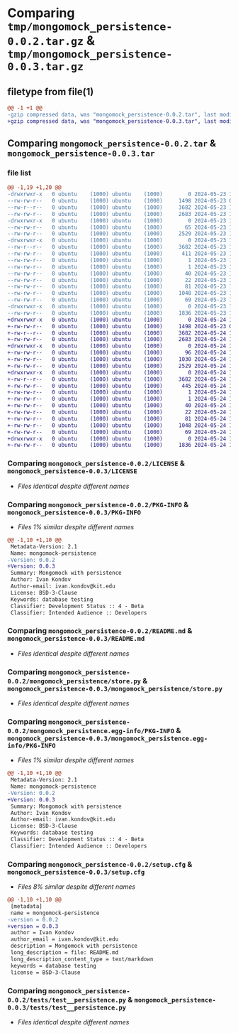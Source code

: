 # Comparing `tmp/mongomock_persistence-0.0.2.tar.gz` & `tmp/mongomock_persistence-0.0.3.tar.gz`

## filetype from file(1)

```diff
@@ -1 +1 @@
-gzip compressed data, was "mongomock_persistence-0.0.2.tar", last modified: Thu May 23 14:26:54 2024, max compression
+gzip compressed data, was "mongomock_persistence-0.0.3.tar", last modified: Fri May 24 13:56:06 2024, max compression
```

## Comparing `mongomock_persistence-0.0.2.tar` & `mongomock_persistence-0.0.3.tar`

### file list

```diff
@@ -1,19 +1,20 @@
-drwxrwxr-x   0 ubuntu    (1000) ubuntu    (1000)        0 2024-05-23 14:26:54.376789 mongomock_persistence-0.0.2/
--rw-rw-r--   0 ubuntu    (1000) ubuntu    (1000)     1498 2024-05-23 07:12:01.000000 mongomock_persistence-0.0.2/LICENSE
--rw-r--r--   0 ubuntu    (1000) ubuntu    (1000)     3682 2024-05-23 14:26:54.376789 mongomock_persistence-0.0.2/PKG-INFO
--rw-rw-r--   0 ubuntu    (1000) ubuntu    (1000)     2683 2024-05-23 14:18:45.000000 mongomock_persistence-0.0.2/README.md
-drwxrwxr-x   0 ubuntu    (1000) ubuntu    (1000)        0 2024-05-23 14:26:54.372789 mongomock_persistence-0.0.2/mongomock_persistence/
--rw-rw-r--   0 ubuntu    (1000) ubuntu    (1000)       65 2024-05-23 10:09:48.000000 mongomock_persistence-0.0.2/mongomock_persistence/__init__.py
--rw-rw-r--   0 ubuntu    (1000) ubuntu    (1000)     2529 2024-05-23 11:42:54.000000 mongomock_persistence-0.0.2/mongomock_persistence/store.py
-drwxrwxr-x   0 ubuntu    (1000) ubuntu    (1000)        0 2024-05-23 14:26:54.376789 mongomock_persistence-0.0.2/mongomock_persistence.egg-info/
--rw-r--r--   0 ubuntu    (1000) ubuntu    (1000)     3682 2024-05-23 14:26:54.000000 mongomock_persistence-0.0.2/mongomock_persistence.egg-info/PKG-INFO
--rw-rw-r--   0 ubuntu    (1000) ubuntu    (1000)      411 2024-05-23 14:26:54.000000 mongomock_persistence-0.0.2/mongomock_persistence.egg-info/SOURCES.txt
--rw-rw-r--   0 ubuntu    (1000) ubuntu    (1000)        1 2024-05-23 14:26:54.000000 mongomock_persistence-0.0.2/mongomock_persistence.egg-info/dependency_links.txt
--rw-rw-r--   0 ubuntu    (1000) ubuntu    (1000)        1 2024-05-23 14:25:07.000000 mongomock_persistence-0.0.2/mongomock_persistence.egg-info/not-zip-safe
--rw-rw-r--   0 ubuntu    (1000) ubuntu    (1000)       40 2024-05-23 14:26:54.000000 mongomock_persistence-0.0.2/mongomock_persistence.egg-info/requires.txt
--rw-rw-r--   0 ubuntu    (1000) ubuntu    (1000)       22 2024-05-23 14:26:54.000000 mongomock_persistence-0.0.2/mongomock_persistence.egg-info/top_level.txt
--rw-rw-r--   0 ubuntu    (1000) ubuntu    (1000)       81 2024-05-23 12:29:37.000000 mongomock_persistence-0.0.2/pyproject.toml
--rw-rw-r--   0 ubuntu    (1000) ubuntu    (1000)     1048 2024-05-23 14:26:54.376789 mongomock_persistence-0.0.2/setup.cfg
--rw-rw-r--   0 ubuntu    (1000) ubuntu    (1000)       69 2024-05-23 12:12:28.000000 mongomock_persistence-0.0.2/setup.py
-drwxrwxr-x   0 ubuntu    (1000) ubuntu    (1000)        0 2024-05-23 14:26:54.372789 mongomock_persistence-0.0.2/tests/
--rw-rw-r--   0 ubuntu    (1000) ubuntu    (1000)     1836 2024-05-23 11:36:49.000000 mongomock_persistence-0.0.2/tests/test__persistence.py
+drwxrwxr-x   0 ubuntu    (1000) ubuntu    (1000)        0 2024-05-24 13:56:06.846942 mongomock_persistence-0.0.3/
+-rw-rw-r--   0 ubuntu    (1000) ubuntu    (1000)     1498 2024-05-23 07:12:01.000000 mongomock_persistence-0.0.3/LICENSE
+-rw-r--r--   0 ubuntu    (1000) ubuntu    (1000)     3682 2024-05-24 13:56:06.846942 mongomock_persistence-0.0.3/PKG-INFO
+-rw-rw-r--   0 ubuntu    (1000) ubuntu    (1000)     2683 2024-05-24 13:30:01.000000 mongomock_persistence-0.0.3/README.md
+drwxrwxr-x   0 ubuntu    (1000) ubuntu    (1000)        0 2024-05-24 13:56:06.846942 mongomock_persistence-0.0.3/mongomock_persistence/
+-rw-rw-r--   0 ubuntu    (1000) ubuntu    (1000)       96 2024-05-24 13:54:40.000000 mongomock_persistence-0.0.3/mongomock_persistence/__init__.py
+-rw-rw-r--   0 ubuntu    (1000) ubuntu    (1000)     1030 2024-05-24 13:54:40.000000 mongomock_persistence-0.0.3/mongomock_persistence/database.py
+-rw-rw-r--   0 ubuntu    (1000) ubuntu    (1000)     2529 2024-05-24 13:30:01.000000 mongomock_persistence-0.0.3/mongomock_persistence/store.py
+drwxrwxr-x   0 ubuntu    (1000) ubuntu    (1000)        0 2024-05-24 13:56:06.846942 mongomock_persistence-0.0.3/mongomock_persistence.egg-info/
+-rw-r--r--   0 ubuntu    (1000) ubuntu    (1000)     3682 2024-05-24 13:56:06.000000 mongomock_persistence-0.0.3/mongomock_persistence.egg-info/PKG-INFO
+-rw-rw-r--   0 ubuntu    (1000) ubuntu    (1000)      445 2024-05-24 13:56:06.000000 mongomock_persistence-0.0.3/mongomock_persistence.egg-info/SOURCES.txt
+-rw-rw-r--   0 ubuntu    (1000) ubuntu    (1000)        1 2024-05-24 13:56:06.000000 mongomock_persistence-0.0.3/mongomock_persistence.egg-info/dependency_links.txt
+-rw-rw-r--   0 ubuntu    (1000) ubuntu    (1000)        1 2024-05-24 13:56:06.000000 mongomock_persistence-0.0.3/mongomock_persistence.egg-info/not-zip-safe
+-rw-rw-r--   0 ubuntu    (1000) ubuntu    (1000)       40 2024-05-24 13:56:06.000000 mongomock_persistence-0.0.3/mongomock_persistence.egg-info/requires.txt
+-rw-rw-r--   0 ubuntu    (1000) ubuntu    (1000)       22 2024-05-24 13:56:06.000000 mongomock_persistence-0.0.3/mongomock_persistence.egg-info/top_level.txt
+-rw-rw-r--   0 ubuntu    (1000) ubuntu    (1000)       81 2024-05-24 13:30:01.000000 mongomock_persistence-0.0.3/pyproject.toml
+-rw-rw-r--   0 ubuntu    (1000) ubuntu    (1000)     1048 2024-05-24 13:56:06.846942 mongomock_persistence-0.0.3/setup.cfg
+-rw-rw-r--   0 ubuntu    (1000) ubuntu    (1000)       69 2024-05-24 13:30:01.000000 mongomock_persistence-0.0.3/setup.py
+drwxrwxr-x   0 ubuntu    (1000) ubuntu    (1000)        0 2024-05-24 13:56:06.846942 mongomock_persistence-0.0.3/tests/
+-rw-rw-r--   0 ubuntu    (1000) ubuntu    (1000)     1836 2024-05-24 13:30:01.000000 mongomock_persistence-0.0.3/tests/test__persistence.py
```

### Comparing `mongomock_persistence-0.0.2/LICENSE` & `mongomock_persistence-0.0.3/LICENSE`

 * *Files identical despite different names*

### Comparing `mongomock_persistence-0.0.2/PKG-INFO` & `mongomock_persistence-0.0.3/PKG-INFO`

 * *Files 1% similar despite different names*

```diff
@@ -1,10 +1,10 @@
 Metadata-Version: 2.1
 Name: mongomock-persistence
-Version: 0.0.2
+Version: 0.0.3
 Summary: Mongomock with persistence
 Author: Ivan Kondov
 Author-email: ivan.kondov@kit.edu
 License: BSD-3-Clause
 Keywords: database testing
 Classifier: Development Status :: 4 - Beta
 Classifier: Intended Audience :: Developers
```

### Comparing `mongomock_persistence-0.0.2/README.md` & `mongomock_persistence-0.0.3/README.md`

 * *Files identical despite different names*

### Comparing `mongomock_persistence-0.0.2/mongomock_persistence/store.py` & `mongomock_persistence-0.0.3/mongomock_persistence/store.py`

 * *Files identical despite different names*

### Comparing `mongomock_persistence-0.0.2/mongomock_persistence.egg-info/PKG-INFO` & `mongomock_persistence-0.0.3/mongomock_persistence.egg-info/PKG-INFO`

 * *Files 1% similar despite different names*

```diff
@@ -1,10 +1,10 @@
 Metadata-Version: 2.1
 Name: mongomock-persistence
-Version: 0.0.2
+Version: 0.0.3
 Summary: Mongomock with persistence
 Author: Ivan Kondov
 Author-email: ivan.kondov@kit.edu
 License: BSD-3-Clause
 Keywords: database testing
 Classifier: Development Status :: 4 - Beta
 Classifier: Intended Audience :: Developers
```

### Comparing `mongomock_persistence-0.0.2/setup.cfg` & `mongomock_persistence-0.0.3/setup.cfg`

 * *Files 8% similar despite different names*

```diff
@@ -1,10 +1,10 @@
 [metadata]
 name = mongomock-persistence
-version = 0.0.2
+version = 0.0.3
 author = Ivan Kondov
 author_email = ivan.kondov@kit.edu
 description = Mongomock with persistence
 long_description = file: README.md
 long_description_content_type = text/markdown
 keywords = database testing
 license = BSD-3-Clause
```

### Comparing `mongomock_persistence-0.0.2/tests/test__persistence.py` & `mongomock_persistence-0.0.3/tests/test__persistence.py`

 * *Files identical despite different names*

